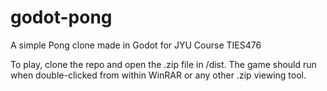 # godot-pong
A simple Pong clone made in Godot for JYU Course TIES476

To play, clone the repo and open the .zip file in /dist. The game should run
when double-clicked from within WinRAR or any other .zip viewing tool.
